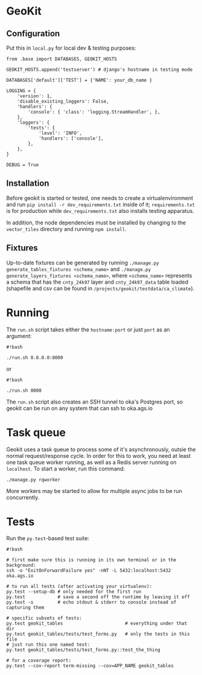 # GeoKit

## Configuration

Put this in `local.py` for local dev & testing purposes:

```
from .base import DATABASES, GEOKIT_HOSTS

GEOKIT_HOSTS.append('testserver') # django's hostname in testing mode

DATABASES['default']['TEST'] = {'NAME': your_db_name }

LOGGING = {
    'version': 1,
    'disable_existing_loggers': False,
    'handlers': {
        'console': { 'class': 'logging.StreamHandler', },
    },
    'loggers': {
        'tests': {
            'level': 'INFO',
            'handlers': ['console'],
        },
    },
}

DEBUG = True
```

## Installation

Before geokit is started or tested, one needs to create a virtualenvironment
and run `pip install -r dev_requirements.txt` inside of it; `requirements.txt`
is for production while `dev_requirements.txt` also installs testing apparatus.

In addition, the node dependencies must be installed by changing to the
`vector_tiles` directory and running `npm install`.

## Fixtures

Up-to-date fixtures can be generated by running `./manage.py generate_tables_fixtures <schema_name>` and `./manage.py generate_layers_fixtures <schema_name>`, where `<schema_name>` represents a schema that has the `cnty_24k97` layer and `cnty_24k97_data` table loaded (shapefile and csv can be found in `/projects/geokit/testdata/ca_climate`).

# Running

The `run.sh` script takes either the `hostname:port` or just `port` as an argument:

```
#!bash

./run.sh 0.0.0.0:8000
```
or
```
#!bash

./run.sh 8000
```

The `run.sh` script also creates an SSH tunnel to oka's Postgres port, so
geokit can be run on any system that can ssh to oka.ags.io

# Task queue

Geokit uses a task queue to process some of it's asynchronously, outsie the normal
request/response cycle. In order for this to work, you need at least one task queue
worker running, as well as a Redis server running on `localhost`. To start a worker,
run this command:

```
./manage.py rqworker
```

More workers may be started to allow for multiple async jobs to be run concurrently.

# Tests

Run the `py.test`-based test suite:

```
#!bash

# first make sure this is running in its own terminal or in the background:
ssh -o "ExitOnForwardFailure yes" -nNT -L 5432:localhost:5432 oka.ags.io

# to run all tests (after activating your virtualenv):
py.test --setup-db # only needed for the first run
py.test            # save a second off the runtime by leaving it off
py.test -s         # echo stdout & stderr to console instead of capturing them

# specific subsets of tests:
py.test geokit_tables                       # everything under that dir
py.test geokit_tables/tests/test_forms.py   # only the tests in this file
# just run this one named test:
py.test geokit_tables/tests/test_forms.py::test_the_thing

# for a coverage report:
py.test --cov-report term-missing --cov=APP_NAME geokit_tables
```